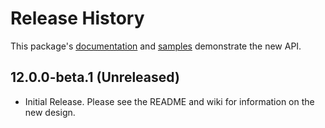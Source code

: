 # Release History

This package's
[documentation](LINK)
and
[samples](LINK)
demonstrate the new API.

## 12.0.0-beta.1 (Unreleased)
- Initial Release. Please see the README and wiki for information on the new design.
